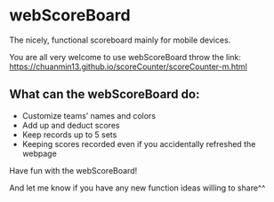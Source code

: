 # webScoreBoard

The nicely, functional scoreboard mainly for mobile devices.

You are all very welcome to use webScoreBoard throw the link:
<a href="https://chuanmin13.github.io/scoreCounter/scoreCounter-m.html">https://chuanmin13.github.io/scoreCounter/scoreCounter-m.html</a>

## What can the webScoreBoard do:

- Customize teams’ names and colors
- Add up and deduct scores
- Keep records up to 5 sets
- Keeping scores recorded even if you accidentally refreshed the webpage


Have fun with the webScoreBoard!

And let me know if you have any new function ideas willing to share^^
